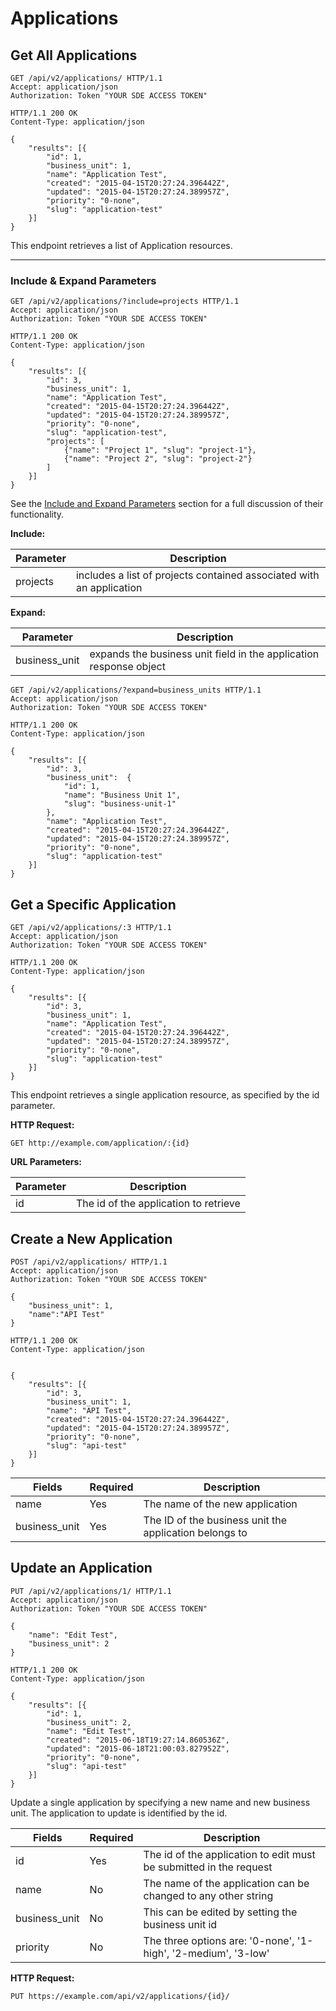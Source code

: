 # Applications

## Get All Applications

```http
GET /api/v2/applications/ HTTP/1.1
Accept: application/json
Authorization: Token "YOUR SDE ACCESS TOKEN"
```

```http
HTTP/1.1 200 OK
Content-Type: application/json

{
    "results": [{
        "id": 1,
        "business_unit": 1,
        "name": "Application Test",
        "created": "2015-04-15T20:27:24.396442Z",
        "updated": "2015-04-15T20:27:24.389957Z",
        "priority": "0-none",
        "slug": "application-test"
    }]
}
```
This endpoint retrieves a list of Application resources.

---

### Include & Expand Parameters

```http
GET /api/v2/applications/?include=projects HTTP/1.1
Accept: application/json
Authorization: Token "YOUR SDE ACCESS TOKEN"
```

```http
HTTP/1.1 200 OK
Content-Type: application/json

{
    "results": [{
        "id": 3,
        "business_unit": 1,
        "name": "Application Test",
        "created": "2015-04-15T20:27:24.396442Z",
        "updated": "2015-04-15T20:27:24.389957Z",
        "priority": "0-none",
        "slug": "application-test",
        "projects": [
            {"name": "Project 1", "slug": "project-1"},
            {"name": "Project 2", "slug": "project-2"}
        ]
    }]
}
```

See the [Include and Expand Parameters](#include-amp-expand-parameters) section for a full discussion of their functionality.

**Include:**

Parameter | Description
----------|---------------
projects  | includes a list of projects contained associated with an application

**Expand:**

Parameter     | Description
--------------|------------------------------
business_unit | expands the business unit field in the application response object


```http
GET /api/v2/applications/?expand=business_units HTTP/1.1
Accept: application/json
Authorization: Token "YOUR SDE ACCESS TOKEN"
```

```http
HTTP/1.1 200 OK
Content-Type: application/json

{
    "results": [{
        "id": 3,
        "business_unit":  {
            "id": 1,
            "name": "Business Unit 1",
            "slug": "business-unit-1"
        },
        "name": "Application Test",
        "created": "2015-04-15T20:27:24.396442Z",
        "updated": "2015-04-15T20:27:24.389957Z",
        "priority": "0-none",
        "slug": "application-test"
    }]
}
```

## Get a Specific Application

```http
GET /api/v2/applications/:3 HTTP/1.1
Accept: application/json
Authorization: Token "YOUR SDE ACCESS TOKEN"
```

```http
HTTP/1.1 200 OK
Content-Type: application/json

{
    "results": [{
        "id": 3,
        "business_unit": 1,
        "name": "Application Test",
        "created": "2015-04-15T20:27:24.396442Z",
        "updated": "2015-04-15T20:27:24.389957Z",
        "priority": "0-none",
        "slug": "application-test"
    }]
}
```

This endpoint retrieves a single application resource, as specified by the id parameter.

**HTTP Request:**

`GET http://example.com/application/:{id}`

**URL Parameters:**

Parameter | Description
--------- | -----------
id        | The id of the application to retrieve



## Create a New Application

```http
POST /api/v2/applications/ HTTP/1.1
Accept: application/json
Authorization: Token "YOUR SDE ACCESS TOKEN"

{
    "business_unit": 1,
    "name":"API Test"
}

```

```http
HTTP/1.1 200 OK
Content-Type: application/json


{
    "results": [{
        "id": 3,
        "business_unit": 1,
        "name": "API Test",
        "created": "2015-04-15T20:27:24.396442Z",
        "updated": "2015-04-15T20:27:24.389957Z",
        "priority": "0-none",
        "slug": "api-test"
    }]
}
```

Fields | Required | Description
-------|----------|-------------
name | Yes | The name of the new application
business_unit | Yes | The ID of the business unit the application belongs to


## Update an Application


```http
PUT /api/v2/applications/1/ HTTP/1.1
Accept: application/json
Authorization: Token "YOUR SDE ACCESS TOKEN"

{
    "name": "Edit Test",
    "business_unit": 2
}

```

```http
HTTP/1.1 200 OK
Content-Type: application/json

{
    "results": [{
        "id": 1,
        "business_unit": 2,
        "name": "Edit Test",
        "created": "2015-06-18T19:27:14.860536Z",
        "updated": "2015-06-18T21:00:03.827952Z",
        "priority": "0-none",
        "slug": "api-test"
    }]
}
```

Update a single application by specifying a new name and new business unit. The application to update is identified by the id.


Fields | Required | Description
-------|----------|---------------
id | Yes | The id of the application to edit must be submitted in the request
name | No | The name of the application can be changed to any other string
business_unit |  No | This can be edited by setting the business unit id
priority | No | The three options are: '0-none', '1-high', '2-medium', '3-low'

**HTTP Request:**

`PUT https://example.com/api/v2/applications/{id}/`
